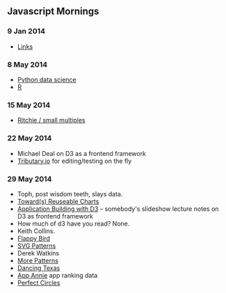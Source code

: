 ## Javascript Mornings

### 9 Jan 2014
- [Links](https://github.com/larrybuch/javascript-mornings/blob/master/links.md)

### 8 May 2014
- [Python data science](https://github.com/larrybuch/javascript-mornings/blob/master/python-data-science.md)
- [R](https://github.com/larrybuch/javascript-mornings/blob/master/code/R/intro.R)

### 15 May 2014
- [Ritchie / small multiples](https://github.com/larrybuch/javascript-mornings/blob/master/notes/2014-05-15%20-%20Ritchie's%20small%20multiples.md)

### 22 May 2014
- Michael Deal on D3 as a frontend framework
- [Tributary.io](http://tributary.io/) for editing/testing on the fly

### 29 May 2014
- Toph, post wisdom teeth, slays data.
- [Toward(s) Reuseable Charts](http://bost.ocks.org/mike/chart/)
- [Application Building with D3](http://jfire.io/presentations/graphical-web-2013/#/) – somebody's slideshow lecture notes on D3 as frontend framework
- How much of d3 have you read? None.
- Keith Collins. 
- [Flappy Bird](http://www.bloomberg.com/infographics/2014-05-23/flappy-bird.html)
- [SVG Patterns](http://jsfiddle.net/yduKG/40/)
- Derek Watkins
- [More Patterns](http://bl.ocks.org/dwtkns/7319558)
- [Dancing Texas](http://bl.ocks.org/dwtkns/7405490)
- [App Annie](http://www.appannie.com/) app ranking data
- [Perfect Circles](https://www.youtube.com/watch?v=1TplLFAwpy0)